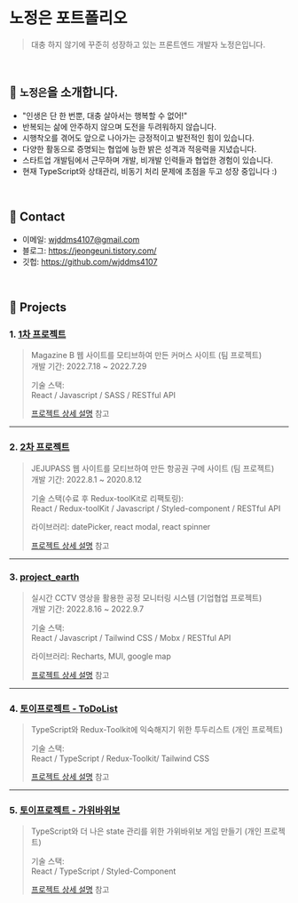 # 노정은 포트폴리오
> 대충 하지 않기에 꾸준히 성장하고 있는 프론트엔드 개발자 노정은입니다. </br>



</br>

## :pushpin: `노정은`을 소개합니다.
- "인생은 단 한 번뿐, 대충 살아서는 행복할 수 없어!"
- 반복되는 삶에 안주하지 않으며 도전을 두려워하지 않습니다.
- 시행착오를 겪어도 앞으로 나아가는 긍정적이고 발전적인 힘이 있습니다.
- 다양한 활동으로 증명되는 협업에 능한 밝은 성격과 적응력을 지녔습니다.
- 스타트업 개발팀에서 근무하며 개발, 비개발 인력들과 협업한 경험이 있습니다.
- 현재 TypeScript와 상태관리, 비동기 처리 문제에 초점을 두고 성장 중입니다 :)

</br>

## :pushpin: Contact
- 이메일: wjddms4107@gmail.com
- 블로그: https://jeongeuni.tistory.com/
- 깃헙: https://github.com/wjddms4107

</br>

## :pushpin: Projects
### 1. [1차 프로젝트](https://github.com/wjddms4107/MagazineK_jeongeun)
>Magazine B 웹 사이트를 모티브하여 만든 커머스 사이트 (팀 프로젝트)  
>개발 기간: 2022.7.18 ~ 2022.7.29 
>
>기술 스택:  
>React / Javascript / SASS / RESTful API
>
>[프로젝트 상세 설명](https://github.com/wjddms4107/MagazineK_jeongeun) 참고

---

### 2. [2차 프로젝트](https://github.com/wjddms4107/FREEPASS_jeongeun)
>JEJUPASS 웹 사이트를 모티브하여 만든 항공권 구메 사이트 (팀 프로젝트)  
>개발 기간: 2022.8.1 ~ 2020.8.12  
> 
>기술 스택(수료 후 Redux-toolKit로 리팩토링):  
>React / Redux-toolKit / Javascript / Styled-component / RESTful API
>
>라이브러리:
>datePicker, react modal, react spinner
>
>[프로젝트 상세 설명](https://github.com/wjddms4107/FREEPASS_jeongeun) 참고

---

### 3. [project_earth](https://github.com/wjddms4107/project_earth)
>실시간 CCTV 영상을 활용한 공정 모니터링 시스템  (기업협업 프로젝트)  
>개발 기간: 2022.8.16 ~ 2022.9.7 
>  
>기술 스택:  
>React / Javascript / Tailwind CSS / Mobx / RESTful API
>
>라이브러리:
> Recharts, MUI, google map
>
>[프로젝트 상세 설명](https://github.com/wjddms4107/project_earth) 참고

---

### 4. [토이프로젝트 - ToDoList](https://github.com/wjddms4107/ToDoList_TS-ReduxToolkit)
>TypeScript와 Redux-Toolkit에 익숙해지기 위한 투두리스트 (개인 프로젝트)
>  
>기술 스택:  
>React / TypeScript / Redux-Toolkit/ Tailwind CSS
>
>
>[프로젝트 상세 설명](https://github.com/wjddms4107/ToDoList_TS-ReduxToolkit) 참고

---

### 5. [토이프로젝트 - 가위바위보](https://github.com/wjddms4107/rock_scissors_paper_TS)
>TypeScript와 더 나은 state 관리를 위한 가위바위보 게임 만들기 (개인 프로젝트)
>  
>기술 스택:  
>React / TypeScript / Styled-Component
>
>
>[프로젝트 상세 설명](https://github.com/wjddms4107/rock_scissors_paper_TS) 참고
